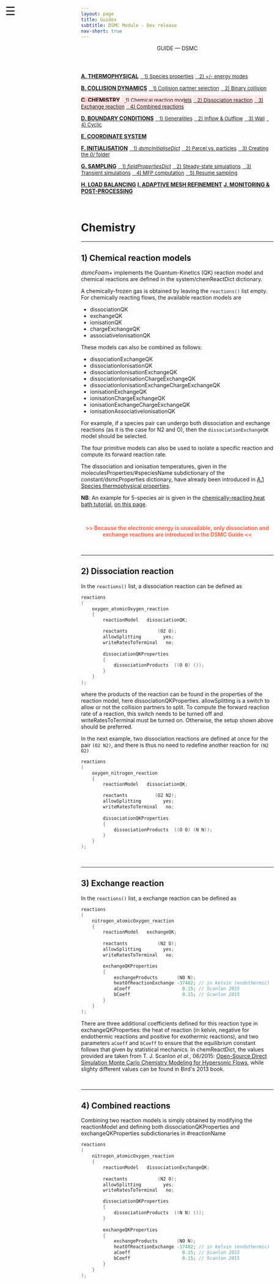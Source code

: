 ```yaml
---
layout: page
title: Guides
subtitle: DSMC Module - Dev release
nav-short: true
---
```


<div id="mySidenav" class="sidenav">
  <a href="javascript:void(0)" class="closebtn" onclick="closeNav()"><i class='fa fa-times'></i></a>
  <header>GUIDE — DSMC</header>
  <a href="https://hystrath.github.io/guides/dev/dsmc/thermophysical/"><b>A. THERMOPHYSICAL</b></a>
  <a href="https://hystrath.github.io/guides/dev/dsmc/thermophysical/#1-species-thermophysical-properties" style="padding-top:4px; padding-bottom:4px"><span style="font-size:13px">&nbsp;&nbsp; 1) Species properties</span></a>
  <a href="https://hystrath.github.io/guides/dev/dsmc/thermophysical/#2-addingremoving-energy-modes"  style="padding-top:4px"><span style="font-size:13px">&nbsp;&nbsp; 2) +/- energy modes</span></a>

  <a href="https://hystrath.github.io/guides/dev/dsmc/collision-dynamics"><b>B. COLLISION DYNAMICS</b></a>
  <a href="https://hystrath.github.io/guides/dev/dsmc/collision-dynamics/#1-collision-partner-selection"  style="padding-top:4px; padding-bottom:4px"><span style="font-size:13px">&nbsp;&nbsp; 1) Collision partner selection</span></a>
  <a href="https://hystrath.github.io/guides/dev/dsmc/collision-dynamics/#2-binary-collision"  style="padding-top:4px"><span style="font-size:13px">&nbsp;&nbsp; 2) Binary collision</span></a>

  <a href="https://hystrath.github.io/guides/dev/dsmc/chemistry/" style="background-color:#FFCCCC"><b>C. CHEMISTRY</b></a>
  <a href="https://hystrath.github.io/guides/dev/dsmc/chemistry/#1-chemical-reaction-models"  style="background-color:#FFE6E6; padding-top:4px; padding-bottom:4px"><span style="font-size:13px">&nbsp;&nbsp; 1) Chemical reaction models</span></a>
  <a href="https://hystrath.github.io/guides/dev/dsmc/chemistry/#2-dissociation-reaction" style="background-color:#FFE6E6; padding-top:4px; padding-bottom:4px"><span style="font-size:13px">&nbsp;&nbsp; 2) Dissociation reaction</span></a>
  <a href="https://hystrath.github.io/guides/dev/dsmc/chemistry/#3-exchange-reaction" style="background-color:#FFE6E6; padding-top:4px; padding-bottom:4px"><span style="font-size:13px">&nbsp;&nbsp; 3) Exchange reaction</span></a>
  <a href="https://hystrath.github.io/guides/dev/dsmc/chemistry/#4-combined-reactions" style="background-color:#FFE6E6; padding-top:4px"><span style="font-size:13px">&nbsp;&nbsp; 4) Combined reactions</span></a>

  <a href="https://hystrath.github.io/guides/dev/dsmc/boundary-conditions"><b>D. BOUNDARY CONDITIONS</b></a>
  <a href="https://hystrath.github.io/guides/dev/dsmc/boundary-conditions/#1-generalities"  style="padding-top:4px; padding-bottom:4px"><span style="font-size:13px">&nbsp;&nbsp; 1) Generalities</span></a>
  <a href="https://hystrath.github.io/guides/dev/dsmc/boundary-conditions/#2-inflow--outflow-boundary-conditions"  style="padding-top:4px; padding-bottom:4px"><span style="font-size:13px">&nbsp;&nbsp; 2) Inflow & Outflow</span></a>
  <a href="https://hystrath.github.io/guides/dev/dsmc/boundary-conditions/#3-wall-boundary-conditions"  style="padding-top:4px; padding-bottom:4px"><span style="font-size:13px">&nbsp;&nbsp; 3) Wall</span></a>
  <a href="https://hystrath.github.io/guides/dev/dsmc/boundary-conditions/#4-cyclic-boundary-conditions"  style="padding-top:4px"><span style="font-size:13px">&nbsp;&nbsp; 4) Cyclic</span></a>
  
  <a href="https://hystrath.github.io/guides/dev/dsmc/coordinate-system/"><b>E. COORDINATE SYSTEM</b></a>
  
  <a href="https://hystrath.github.io/guides/dev/dsmc/initialisation/"><b>F. INITIALISATION</b></a>
  <a href="https://hystrath.github.io/guides/dev/dsmc/initialisation/#1-the-dsmcinitialisedict-dictionary"  style="padding-top:4px; padding-bottom:4px"><span style="font-size:13px">&nbsp;&nbsp; 1) <i>dsmcInitialiseDict</i></span></a>
  <a href="https://hystrath.github.io/guides/dev/dsmc/initialisation/#2-dsmc-parcel-vs-real-particles"  style="padding-top:4px; padding-bottom:4px"><span style="font-size:13px">&nbsp;&nbsp; 2) Parcel vs. particles</span></a>
  <a href="https://hystrath.github.io/guides/dev/dsmc/initialisation/#3-creating-the-0-folder"  style="padding-top:4px"><span style="font-size:13px">&nbsp;&nbsp; 3) Creating the <i>0/</i> folder</span></a>
  
  <a href="https://hystrath.github.io/guides/dev/dsmc/sampling/"><b>G. SAMPLING</b></a>
  <a href="https://hystrath.github.io/guides/dev/dsmc/sampling/#1-the-fieldpropertiesdict-dictionary"  style="padding-top:4px; padding-bottom:4px"><span style="font-size:13px">&nbsp;&nbsp; 1) <i>fieldPropertiesDict</i></span></a>
  <a href="https://hystrath.github.io/guides/dev/dsmc/sampling/#2-steady-state-simulations"  style="padding-top:4px; padding-bottom:4px"><span style="font-size:13px">&nbsp;&nbsp; 2) Steady-state simulations</span></a>
  <a href="https://hystrath.github.io/guides/dev/dsmc/sampling/#3-transient-simulations" style="padding-top:4px; padding-bottom:4px"><span style="font-size:13px">&nbsp;&nbsp; 3) Transient simulations</span></a>
  <a href="https://hystrath.github.io/guides/dev/dsmc/sampling/#4-mean-free-path-computation"  style="padding-top:4px; padding-bottom:4px"><span style="font-size:13px">&nbsp;&nbsp; 4) MFP computation</span></a>
  <a href="https://hystrath.github.io/guides/dev/dsmc/sampling/#5-resume-sampling" style="padding-top:4px"><span style="font-size:13px">&nbsp;&nbsp; 5) Resume sampling</span></a>
  
  <a href="https://hystrath.github.io/guides/dev/dsmc/load-balancing/"><b>H. LOAD BALANCING</b></a>
  <a href="https://hystrath.github.io/guides/dev/dsmc/toc/#i-adaptive-mesh-refinement"><b>I. ADAPTIVE MESH REFINEMENT</b></a>
  <a href="https://hystrath.github.io/guides/dev/dsmc/toc/#j-monitoring--post-processing"><b>J. MONITORING & POST-PROCESSING</b></a>
</div>

<span style="position: fixed;font-size:30px;cursor:pointer; margin:0px; top:60px;left:30px;" onclick="reopenNav()">&#9776;</span>

<script>
function openNav() {
  document.getElementById("mySidenav").style.width = "225px";
  document.getElementById("mySidenav").style.transition = "0s";
}

function closeNav() {
  document.getElementById("mySidenav").style.width = "0px";
}

function reopenNav() {
  document.getElementById("mySidenav").style.width = "225px";
  document.getElementById("mySidenav").style.transition = "0.5s";
}

openNav()
</script>

&nbsp; 

# Chemistry

---  
## 1) Chemical reaction models

_dsmcFoam+_ implements the Quantum-Kinetics (QK) reaction model and chemical reactions are defined in the <dirname>system/</dirname><dict>chemReactDict</dict> dictionary.  

A chemically-frozen gas is obtained by leaving the `reactions()` list empty.  
For chemically reacting flows, the available reaction models are
 - <dictval>dissociationQK</dictval>
 - <dictval>exchangeQK</dictval>
 - <dictval>ionisationQK</dictval>
 - <dictval>chargeExchangeQK</dictval>
 - <dictval>associativeIonisationQK</dictval>

These models can also be combined as follows:
 - <dictval>dissociationExchangeQK</dictval>
 - <dictval>dissociationIonisationQK</dictval>
 - <dictval>dissociationIonisationExchangeQK</dictval>
 - <dictval>dissociationIonisationChargeExchangeQK</dictval>
 - <dictval>dissociationIonisationExchangeChargeExchangeQK</dictval>
 - <dictval>ionisationExchangeQK</dictval>
 - <dictval>ionisationChargeExchangeQK</dictval>
 - <dictval>ionisationExchangeChargeExchangeQK</dictval>
 - <dictval>ionisationAssociativeIonisationQK</dictval>


For example, if a species pair can undergo both dissociation and exchange reactions (as it is the case for N2 and O), then the `dissociationExchangeQK` model should be selected.  

The four primitive models can also be used to isolate a specific reaction and compute its forward reaction rate.  

The dissociation and ionisation temperatures, given in the <subdict>moleculesProperties</subdict>/<subdict>#speciesName</subdict> subdictionary of the <dirname>constant/</dirname><dict>dsmcProperties</dict> dictionary, have already been introduced in [A.1 Species thermophysical properties](https://hystrath.github.io/guides/dev/dsmc/thermophysical/#1-species-thermophysical-properties).  

<b>NB</b>: An example for 5-species air is given in the [chemically-reacting heat bath tutorial](https://hystrath.github.io/tutos/dsmcfoam/toc/#6-chemically-reacting-heat-bath), [on this page](https://github.com/hystrath/hyStrath/blob/master/run/hyStrath/dsmcFoam%2B/heatBath-5species/system/chemReactDict).

&nbsp;

<p style="text-align:center; color:Tomato"><strong> >> Because the electronic energy is unavailable, only dissociation and exchange reactions are introduced in the DSMC Guide << </strong></p>

<br>

---  
## 2) Dissociation reaction

In the `reactions()` list, a dissociation reaction can be defined as

```c++
reactions
(
    oxygen_atomicOxygen_reaction
    {
        reactionModel   dissociationQK;

        reactants           (O2 O);
        allowSplitting        yes;
        writeRatesToTerminal   no;
        
        dissociationQKProperties
        {
            dissociationProducts  ((O O) ());
        }
    }
);    
```  

where the products of the reaction can be found in the properties of the reaction model, here <subdict>dissociationQKProperties</subdict>. <dictkey>allowSplitting</dictkey> is a switch to allow or not the collision partners to split. To compute the forward reaction rate of a reaction, this switch needs to be turned <dictval>off</dictval> and <dictkey>writeRatesToTerminal</dictkey> must be turned <dictval>on</dictval>. Otherwise, the setup shown above should be preferred.
  
    
In the next example, two dissociation reactions are defined at once for the pair `(O2 N2)`, and there is thus no need to redefine another reaction for `(N2 O2)`  

```c++
reactions
(
    oxygen_nitrogen_reaction
    {
        reactionModel   dissociationQK;

        reactants          (O2 N2);
        allowSplitting        yes;
        writeRatesToTerminal   no;
        
        dissociationQKProperties
        {
            dissociationProducts  ((O O) (N N));
        }
    }
);    
```

<br>

--- 
## 3) Exchange reaction

In the `reactions()` list, a exchange reaction can be defined as

```c++
reactions
(
    nitrogen_atomicOxygen_reaction
    {
        reactionModel   exchangeQK;
        
        reactants           (N2 O);
        allowSplitting        yes;
        writeRatesToTerminal   no;

        exchangeQKProperties
        {
            exchangeProducts       (NO N);
            heatOfReactionExchange -37482; // in kelvin (endothermic)
            aCoeff                   0.15; // Scanlon 2015
            bCoeff                   0.15; // Scanlon 2015
        }
    }
);    
```

There are three additional coefficients defined for this reaction type in <subdict>exchangeQKProperties</subdict>: the heat of reaction (in kelvin, negative for endothermic reactions and positive for exothermic reactions), and two parameters `aCoeff` and `bCoeff` to ensure that the equilibrium constant follows that given by statistical mechanics. In <dict>chemReactDict</dict>, the values provided are taken from T. J. Scanlon _et al._, 06/2015: [Open-Source Direct Simulation Monte Carlo Chemistry
Modeling for Hypersonic Flows](https://pdfs.semanticscholar.org/5819/1acfdf18b4c0ca3905b161fb65829aadd89c.pdf), while slighty different values can be found in Bird's 2013 book.     

<br>

---  
## 4) Combined reactions

Combining two reaction models is simply obtained by modifying the <dictkey>reactionModel</dictkey> and defining both <subdict>dissociationQKProperties</subdict> and <subdict>exchangeQKProperties</subdict> subdictionaries in <subdict>#reactionName</subdict>

```c++
reactions
(
    nitrogen_atomicOxygen_reaction
    {
        reactionModel   dissociationExchangeQK;
        
        reactants           (N2 O);
        allowSplitting        yes;
        writeRatesToTerminal   no;

        dissociationQKProperties
        {
            dissociationProducts  ((N N) ());
        }
        
        exchangeQKProperties
        {
            exchangeProducts       (NO N);
            heatOfReactionExchange -37482; // in kelvin (endothermic)
            aCoeff                   0.15; // Scanlon 2015
            bCoeff                   0.15; // Scanlon 2015
        }
    }
);    
```
